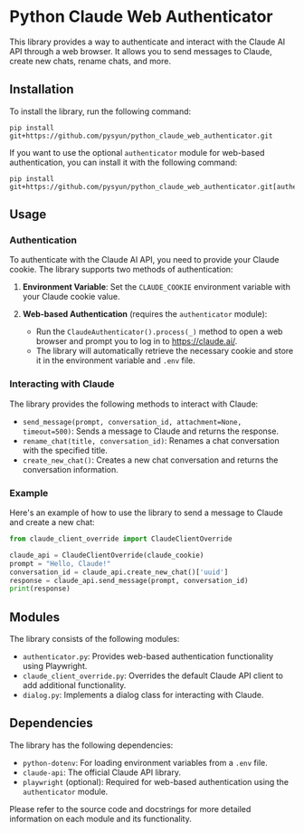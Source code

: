 # Python Claude Web Authenticator

This library provides a way to authenticate and interact with the Claude AI API through a web browser. It allows you to send messages to Claude, create new chats, rename chats, and more.

## Installation

To install the library, run the following command:

```
pip install git+https://github.com/pysyun/python_claude_web_authenticator.git
```

If you want to use the optional `authenticator` module for web-based authentication, you can install it with the following command:

```
pip install git+https://github.com/pysyun/python_claude_web_authenticator.git[authenticator]
```

## Usage

### Authentication

To authenticate with the Claude AI API, you need to provide your Claude cookie. The library supports two methods of authentication:

1. **Environment Variable**: Set the `CLAUDE_COOKIE` environment variable with your Claude cookie value.

2. **Web-based Authentication** (requires the `authenticator` module):
   - Run the `ClaudeAuthenticator().process(_)` method to open a web browser and prompt you to log in to https://claude.ai/.
   - The library will automatically retrieve the necessary cookie and store it in the environment variable and `.env` file.

### Interacting with Claude

The library provides the following methods to interact with Claude:

- `send_message(prompt, conversation_id, attachment=None, timeout=500)`: Sends a message to Claude and returns the response.
- `rename_chat(title, conversation_id)`: Renames a chat conversation with the specified title.
- `create_new_chat()`: Creates a new chat conversation and returns the conversation information.

### Example

Here's an example of how to use the library to send a message to Claude and create a new chat:

```python
from claude_client_override import ClaudeClientOverride

claude_api = ClaudeClientOverride(claude_cookie)
prompt = "Hello, Claude!"
conversation_id = claude_api.create_new_chat()['uuid']
response = claude_api.send_message(prompt, conversation_id)
print(response)
```

## Modules

The library consists of the following modules:

- `authenticator.py`: Provides web-based authentication functionality using Playwright.
- `claude_client_override.py`: Overrides the default Claude API client to add additional functionality.
- `dialog.py`: Implements a dialog class for interacting with Claude.

## Dependencies

The library has the following dependencies:

- `python-dotenv`: For loading environment variables from a `.env` file.
- `claude-api`: The official Claude API library.
- `playwright` (optional): Required for web-based authentication using the `authenticator` module.

Please refer to the source code and docstrings for more detailed information on each module and its functionality.